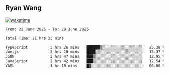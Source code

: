 ## Ryan Wang

[![wakatime](https://wakatime.com/badge/user/6f4ce45f-b03c-4eb3-b701-4b95e0885d94.svg)](https://wakatime.com/@6f4ce45f-b03c-4eb3-b701-4b95e0885d94)

<!--START_SECTION:waka-->

```txt
From: 22 June 2025 - To: 29 June 2025

Total Time: 21 hrs 33 mins

TypeScript          5 hrs 26 mins   ██████▒░░░░░░░░░░░░░░░░░░   25.28 %
Vue.js              3 hrs 18 mins   ████░░░░░░░░░░░░░░░░░░░░░   15.37 %
JSON                2 hrs 47 mins   ███▒░░░░░░░░░░░░░░░░░░░░░   12.95 %
JavaScript          2 hrs 42 mins   ███░░░░░░░░░░░░░░░░░░░░░░   12.54 %
YAML                1 hr 18 mins    █▓░░░░░░░░░░░░░░░░░░░░░░░   06.06 %
```

<!--END_SECTION:waka-->
